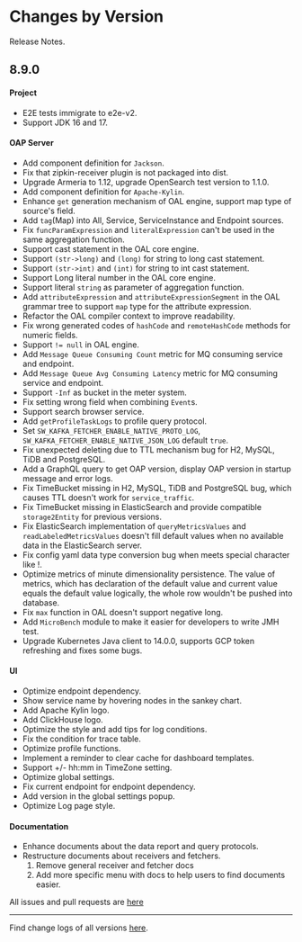 Changes by Version
==================
Release Notes.

8.9.0
------------------

#### Project

* E2E tests immigrate to e2e-v2.
* Support JDK 16 and 17.

#### OAP Server

* Add component definition for `Jackson`.
* Fix that zipkin-receiver plugin is not packaged into dist.
* Upgrade Armeria to 1.12, upgrade OpenSearch test version to 1.1.0.
* Add component definition for `Apache-Kylin`.
* Enhance `get` generation mechanism of OAL engine, support map type of source's field.
* Add `tag`(Map) into All, Service, ServiceInstance and Endpoint sources.
* Fix `funcParamExpression` and `literalExpression` can't be used in the same aggregation function.
* Support cast statement in the OAL core engine.
* Support `(str->long)` and `(long)` for string to long cast statement.
* Support `(str->int)` and `(int)` for string to int cast statement.
* Support Long literal number in the OAL core engine.
* Support literal `string` as parameter of aggregation function.
* Add `attributeExpression` and `attributeExpressionSegment` in the OAL grammar tree to support `map` type for the
  attribute expression.
* Refactor the OAL compiler context to improve readability.
* Fix wrong generated codes of `hashCode` and `remoteHashCode` methods for numeric fields.
* Support `!= null` in OAL engine.
* Add `Message Queue Consuming Count` metric for MQ consuming service and endpoint.
* Add `Message Queue Avg Consuming Latency` metric for MQ consuming service and endpoint.
* Support `-Inf` as bucket in the meter system.
* Fix setting wrong field when combining `Event`s.
* Support search browser service.
* Add `getProfileTaskLogs` to profile query protocol.
* Set `SW_KAFKA_FETCHER_ENABLE_NATIVE_PROTO_LOG`, `SW_KAFKA_FETCHER_ENABLE_NATIVE_JSON_LOG` default `true`.
* Fix unexpected deleting due to TTL mechanism bug for H2, MySQL, TiDB and PostgreSQL.
* Add a GraphQL query to get OAP version, display OAP version in startup message and error logs.
* Fix TimeBucket missing in H2, MySQL, TiDB and PostgreSQL bug, which causes TTL doesn't work for `service_traffic`.
* Fix TimeBucket missing in ElasticSearch and provide compatible `storage2Entity` for previous versions.
* Fix ElasticSearch implementation of `queryMetricsValues` and `readLabeledMetricsValues` doesn't fill default values
  when no available data in the ElasticSearch server.
* Fix config yaml data type conversion bug when meets special character like !.
* Optimize metrics of minute dimensionality persistence. The value of metrics, which has declaration of the default
  value and current value equals the default value logically, the whole row wouldn't be pushed into database.
* Fix `max` function in OAL doesn't support negative long.
* Add `MicroBench` module to make it easier for developers to write JMH test.
* Upgrade Kubernetes Java client to 14.0.0, supports GCP token refreshing and fixes some bugs.

#### UI

* Optimize endpoint dependency.
* Show service name by hovering nodes in the sankey chart.
* Add Apache Kylin logo.
* Add ClickHouse logo.
* Optimize the style and add tips for log conditions.
* Fix the condition for trace table.
* Optimize profile functions.
* Implement a reminder to clear cache for dashboard templates.
* Support +/- hh:mm in TimeZone setting.
* Optimize global settings.
* Fix current endpoint for endpoint dependency.
* Add version in the global settings popup.
* Optimize Log page style.

#### Documentation

* Enhance documents about the data report and query protocols.
* Restructure documents about receivers and fetchers.
    1. Remove general receiver and fetcher docs
    2. Add more specific menu with docs to help users to find documents easier.

All issues and pull requests are [here](https://github.com/apache/skywalking/milestone/101?closed=1)

------------------
Find change logs of all versions [here](changes).
